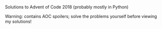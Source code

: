 Solutions to Advent of Code 2018 (probably mostly in Python)

Warning: contains AOC spoilers; solve the problems yourself before viewing my solutions!